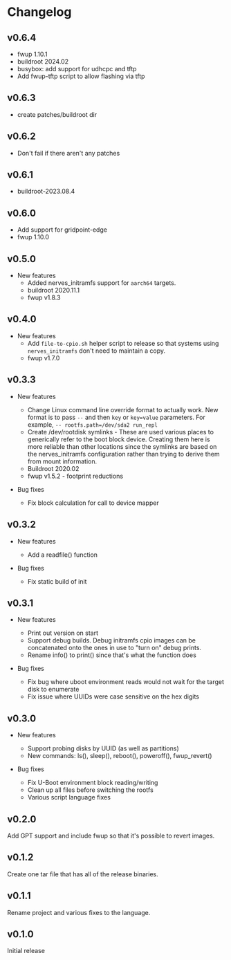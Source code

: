 # Changelog

## v0.6.4

* fwup 1.10.1
* buildroot 2024.02
* busybox: add support for udhcpc and tftp
* Add fwup-tftp script to allow flashing via tftp

## v0.6.3

* create patches/buildroot dir

## v0.6.2

* Don't fail if there aren't any patches

## v0.6.1

* buildroot-2023.08.4

## v0.6.0

* Add support for gridpoint-edge
* fwup 1.10.0

## v0.5.0

* New features
  * Added nerves_initramfs support for `aarch64` targets.
  * buildroot 2020.11.1
  * fwup v1.8.3

## v0.4.0

* New features
  * Add `file-to-cpio.sh` helper script to release so that systems using
    `nerves_initramfs` don't need to maintain a copy.
  * fwup v1.7.0

## v0.3.3

* New features
  * Change Linux command line override format to actually work. New format is
    to pass `--` and then `key` or `key=value` parameters. For example,
    `-- rootfs.path=/dev/sda2 run_repl`
  * Create /dev/rootdisk symlinks - These are used various places to generically
    refer to the boot block device. Creating them here is more reliable than
    other locations since the symlinks are based on the nerves_initramfs
    configuration rather than trying to derive them from mount information.
  * Buildroot 2020.02
  * fwup v1.5.2 - footprint reductions

* Bug fixes
  * Fix block calculation for call to device mapper

## v0.3.2

* New features
  * Add a readfile() function

* Bug fixes
  * Fix static build of init

## v0.3.1

* New features
  * Print out version on start
  * Support debug builds. Debug initramfs cpio images can be concatenated onto
    the ones in use to "turn on" debug prints.
  * Rename info() to print() since that's what the function does

* Bug fixes
  * Fix bug where uboot environment reads would not wait for the target disk to
    enumerate
  * Fix issue where UUIDs were case sensitive on the hex digits

## v0.3.0

* New features
  * Support probing disks by UUID (as well as partitions)
  * New commands: ls(), sleep(), reboot(), poweroff(), fwup_revert()

* Bug fixes
  * Fix U-Boot environment block reading/writing
  * Clean up all files before switching the rootfs
  * Various script language fixes

## v0.2.0

Add GPT support and include fwup so that it's possible to revert images.

## v0.1.2

Create one tar file that has all of the release binaries.

## v0.1.1

Rename project and various fixes to the language.

## v0.1.0

Initial release
